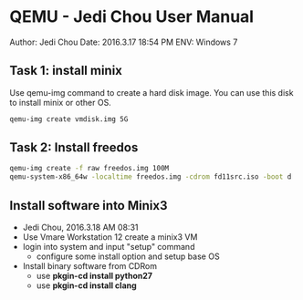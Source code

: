 # QEMU - Jedi Chou User Manual
Author: Jedi Chou
Date: 2016.3.17 18:54 PM
ENV: Windows 7

## Task 1: install minix
Use qemu-img command to create a hard disk image.
You can use this disk to install minix or other
OS.

```bat
qemu-img create vmdisk.img 5G
```

## Task 2: Install freedos

```bat
qemu-img create -f raw freedos.img 100M
qemu-system-x86_64w -localtime freedos.img -cdrom fd11src.iso -boot d
``` 

## Install software into Minix3
* Jedi Chou, 2016.3.18 AM 08:31
* Use Vmare Workstation 12 create a minix3 VM
* login into system and input "setup" command
    * configure some install option and setup base OS
* Install binary software from CDRom
    * use **pkgin-cd install python27**
    * use **pkgin-cd install clang**
